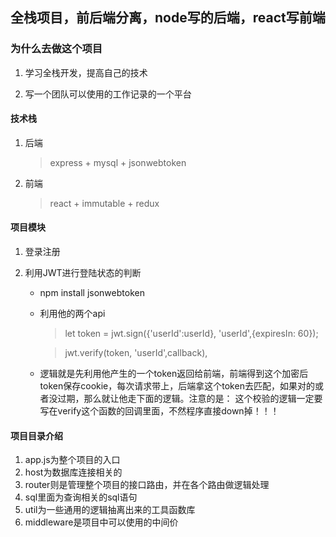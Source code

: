 ## 全栈项目，前后端分离，node写的后端，react写前端


### 为什么去做这个项目

1. 学习全栈开发，提高自己的技术

2. 写一个团队可以使用的工作记录的一个平台


#### 技术栈

1. 后端

    > express + mysql + jsonwebtoken

2. 前端

    > react + immutable + redux


#### 项目模块

1. 登录注册

2. 利用JWT进行登陆状态的判断
    - npm install jsonwebtoken

    - 利用他的两个api

        > let token = jwt.sign({'userId':userId}, 'userId',{expiresIn: 60});

        > jwt.verify(token, 'userId',callback),
    
    - 逻辑就是先利用他产生的一个token返回给前端，前端得到这个加密后token保存cookie，每次请求带上，后端拿这个token去匹配，如果对的或者没过期，那么就让他走下面的逻辑。注意的是： 这个校验的逻辑一定要写在verify这个函数的回调里面，不然程序直接down掉！！！



#### 项目目录介绍
1. app.js为整个项目的入口
2. host为数据库连接相关的
3. router则是管理整个项目的接口路由，并在各个路由做逻辑处理
5. sql里面为查询相关的sql语句
6. util为一些通用的逻辑抽离出来的工具函数库
7. middleware是项目中可以使用的中间价


